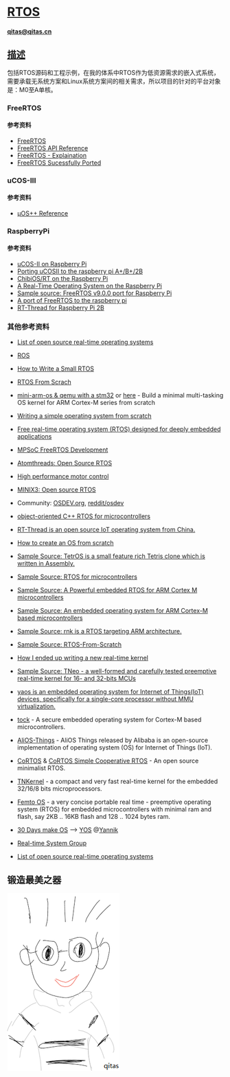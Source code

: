 ﻿# [RTOS](https://github.com/Qitas/RTOS) 

#### qitas@qitas.cn

## [描述](https://github.com/Qitas/RTOS/wiki) 

包括RTOS源码和工程示例，在我的体系中RTOS作为低资源需求的嵌入式系统，需要承载无系统方案和Linux系统方案间的相关需求，所以项目的针对的平台对象是：M0至A单核。

### FreeRTOS

#### 参考资料

* [FreeRTOS](freertos.org)
* [FreeRTOS API Reference](http://web.ist.utl.pt/~ist11993/FRTOS-API/index.html)
* [FreeRTOS - Explaination](http://www.aosabook.org/en/freertos.html)
* [FreeRTOS Sucessfully Ported](https://www.raspberrypi.org/forums/viewtopic.php?f=72&t=22423)

###  uCOS-III

#### 参考资料

* [µOS++ Reference](http://micro-os-plus.github.io/develop/references/)


###  RaspberryPi

#### 参考资料

* [uCOS-II on Raspberry Pi](https://github.com/fmlab/ucos_RaspberryPi)
* [Porting uCOSII to the raspberry pi A+/B+/2B](https://github.com/mopplayer/uCOSII_RPi)
* [ChibiOS/RT on the Raspberry Pi](https://www.stevebate.net/chibios-rpi/GettingStarted.html)
* [A Real-Time Operating System on the Raspberry Pi](http://www.pebblebay.com/raspberry-pi-embedded/)
* [Sample source: FreeRTOS v9.0.0 port for Raspberry Pi](https://github.com/leodido99/RaspberryPi1-FreeRTOSv9.0.0)
* [A port of FreeRTOS to the raspberry pi](https://github.com/jameswalmsley/RaspberryPi-FreeRTOS)
* [RT-Thread for Raspberry Pi 2B ](https://github.com/BernardXiong/raspi2)


### 其他参考资料

* [List of open source real-time operating systems](https://www.osrtos.com/)
* [ROS](http://www.ros.org/)


* [How to Write a Small RTOS](https://larrylisky.com/2012/07/14/how-to-create-a-small-rtos/)
* [RTOS From Scrach](https://github.com/RTOS-From-Scratch)
* [mini-arm-os & qemu with a stm32](https://github.com/embedded2015/mini-arm-os) or [here](https://github.com/jserv/mini-arm-os) - Build a minimal multi-tasking OS kernel for ARM Cortex-M series from scratch
* [Writing a simple operating system from scratch](https://www.cs.bham.ac.uk/~exr/lectures/opsys/10_11/lectures/os-dev.pdf)
* [Free real-time operating system (RTOS) designed for deeply embedded applications](https://github.com/stateos/StateOS)
* [MPSoC FreeRTOS Development](http://www.wiki.xilinx.com/MPSoC+FreeRTOS+Development)
* [Atomthreads: Open Source RTOS](https://atomthreads.com/)
* [High performance motor control](https://github.com/madcowswe/ODrive)
* [MINIX3: Open source RTOS](http://www.minix3.org/)

* Community: [OSDEV.org](https://wiki.osdev.org/Main_Page), [reddit/osdev](https://www.reddit.com/r/osdev/)

* [object-oriented C++ RTOS for microcontrollers](https://github.com/DISTORTEC/distortos)
* [RT-Thread is an open source IoT operating system from China.](https://github.com/RT-Thread/rt-thread)
* [How to create an OS from scratch](https://github.com/cfenollosa/os-tutorial)
* [Sample Source: TetrOS is a small feature rich Tetris clone which is written in Assembly.](https://github.com/daniel-e/tetros)
* [Sample Source: RTOS for microcontrollers](https://github.com/jimtremblay/nOS)
* [Sample Source: A Powerful embedded RTOS for ARM Cortex M microcontrollers](https://github.com/StratifyLabs/StratifyOS)
* [Sample Source: An embedded operating system for ARM Cortex-M based microcontrollers](https://github.com/onkwon/yaos)
* [Sample Source: rnk is a RTOS targeting ARM architecture.](https://github.com/raphui/rnk)
* [Sample Source: RTOS-From-Scratch](https://github.com/RTOS-From-Scratch/RTOS-From-Scratch)
* [How I ended up writing a new real-time kernel](https://dmitryfrank.com/articles/how_i_ended_up_writing_my_own_kernel)
* [Sample Source: TNeo - a well-formed and carefully tested preemptive real-time kernel for 16- and 32-bits MCUs](https://github.com/dimonomid/tneo)
* [yaos is an embedded operating system for Internet of Things(IoT) devices, specifically for a single-core processor without MMU virtualization.](https://github.com/onkwon/yaos)

* [tock](https://github.com/tock/tock) - A secure embedded operating system for Cortex-M based microcontrollers.
* [AliOS-Things](https://github.com/alibaba/AliOS-Things) - AliOS Things released by Alibaba is an open-source implementation of operating system (OS) for Internet of Things (IoT).
* [CoRTOS](https://forum.43oh.com/topic/13151-cortos-an-open-source-minimalist-rtos/) & [CoRTOS Simple Cooperative RTOS](https://sourceforge.net/projects/cortos-simple/) - An open source minimalist RTOS.

* [TNKernel](http://www.tnkernel.com/index.html) - a compact and very fast real-time kernel for the embedded 32/16/8 bits microprocessors.
* [Femto OS](http://www.femtoos.org/news.html) - a very concise portable real time - preemptive operating system (RTOS) for embedded microcontrollers with minimal ram and flash, say 2KB .. 16KB flash and 128 .. 1024 bytes ram.

* [30 Days make OS](https://github.com/yourtion/30dayMakeOS) --> [YOS](https://github.com/yourtion/YOS) @[Yannik](https://yannik520.github.io/)

* [Real-time System Group](https://www.cs.york.ac.uk/rts/)
* [List of open source real-time operating systems](https://www.osrtos.com/)


## 锻造最美之器

[![sites](qitas/qitas.png)](http://www.qitas.cn)
